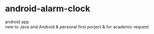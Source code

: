 # android-alarm-clock
android app <br />
new to Java and Android &amp; personal first porject &amp; for academic request
